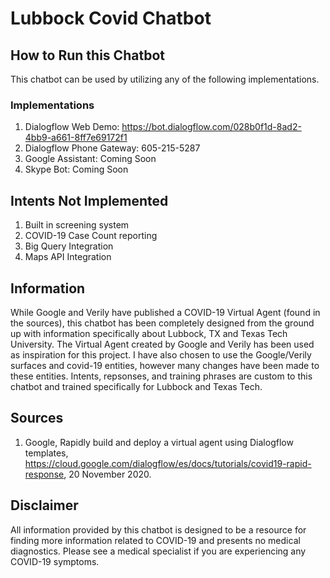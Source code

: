 # Lubbock Covid Chatbot

## How to Run this Chatbot
This chatbot can be used by utilizing any of the following implementations.

### Implementations
1. Dialogflow Web Demo: https://bot.dialogflow.com/028b0f1d-8ad2-4bb9-a661-8ff7e69172f1
1. Dialogflow Phone Gateway: 605-215-5287
1. Google Assistant: Coming Soon
1. Skype Bot: Coming Soon

## Intents Not Implemented
1. Built in screening system
1. COVID-19 Case Count reporting
1. Big Query Integration
1. Maps API Integration

## Information
While Google and Verily have published a COVID-19 Virtual Agent (found in the sources), this chatbot has been completely designed from the ground up with information specifically about Lubbock, TX and Texas Tech University. The Virtual Agent created by Google and Verily has been used as inspiration for this project. I have also chosen to use the Google/Verily surfaces and covid-19 entities, however many changes have been made to these entities. Intents, repsonses, and training phrases are custom to this chatbot and trained specifically for Lubbock and Texas Tech.

## Sources
1. Google, Rapidly build and deploy a virtual agent using Dialogflow templates, https://cloud.google.com/dialogflow/es/docs/tutorials/covid19-rapid-response, 20 November 2020.

## Disclaimer
All information provided by this chatbot is designed to be a resource for finding more information related to COVID-19 and presents no medical diagnostics. Please see a medical specialist if you are experiencing any COVID-19 symptoms.
